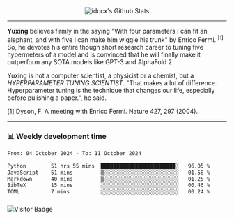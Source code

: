 <div align="center">
    <img align="center" src="https://github-readme-stats.vercel.app/api?username=idocx&show_icons=true&count_private=true&hide_border=true" alt="idocx's Github Stats"></img>
</div>

---

**Yuxing** believes firmly in the saying "With four parameters I can fit an elephant, and with five I can make him wiggle his trunk" by Enrico Fermi. <sup>[1]</sup> So, he devotes his entire though short research career to tuning five hypermeters of a model and is convinced that he will finally make it outperform any SOTA models like GPT-3 and AlphaFold 2.

Yuxing is not a computer scientist, a physicist or a chemist, but a *HYPERPARAMETER TUNING SCIENTIST*. "That makes a lot of difference. Hyperparameter tuning is the technique that changes our life, especially before pulishing a paper.", he said.

[1] Dyson, F. A meeting with Enrico Fermi. Nature 427, 297 (2004).


---

### 📊 Weekly development time
<!--START_SECTION:waka-->

```txt
From: 04 October 2024 - To: 11 October 2024

Python        51 hrs 55 mins  ████████████████████████░   96.05 %
JavaScript    51 mins         ▒░░░░░░░░░░░░░░░░░░░░░░░░   01.58 %
Markdown      40 mins         ▒░░░░░░░░░░░░░░░░░░░░░░░░   01.25 %
BibTeX        15 mins         ░░░░░░░░░░░░░░░░░░░░░░░░░   00.46 %
TOML          7 mins          ░░░░░░░░░░░░░░░░░░░░░░░░░   00.24 %
```

<!--END_SECTION:waka-->

### 

![Visitor Badge](https://visitor-badge.laobi.icu/badge?page_id=idocx.idocx)